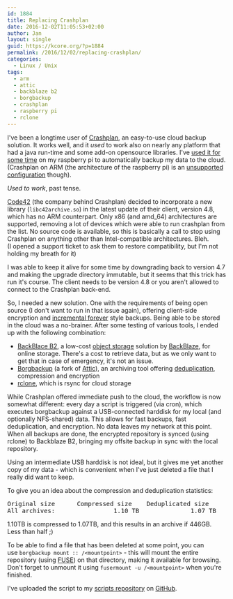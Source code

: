 ```yaml
---
id: 1884
title: Replacing Crashplan
date: 2016-12-02T11:05:53+02:00
author: Jan
layout: single
guid: https://kcore.org/?p=1884
permalink: /2016/12/02/replacing-crashplan/
categories:
  - Linux / Unix
tags:
  - arm
  - attic
  - backblaze b2
  - borgbackup
  - crashplan
  - raspberry pi
  - rclone
---
```

I've been a longtime user of <a href="https://www.crashplan.com/en-us/" target="_blank">Crashplan</a>, an easy-to-use cloud backup solution. It works well, and it _used_ to work also on nearly any platform that had a java run-time and some add-on opensource libraries. I've <a href="https://kcore.org/2016/04/30/running-crashplan-headless-on-a-raspberry-pi-2/" target="_blank">used it for some time</a> on my raspberry pi to automatically backup my data to the cloud. (Crashplan on ARM (the architecture of the raspberry pi) is an <a href="https://support.code42.com/CrashPlan/4/Configuring/Beyond_The_Code_Unsupported_CrashPlan_Configurations" target="_blank">unsupported configuration</a> though).

_Used to work_, past tense.

<a href="https://www.code42.com/" target="_blank">Code42</a> (the company behind Crashplan) decided to incorporate a new library (`libc42archive.so`) in the latest update of their client, version 4.8, which has no ARM counterpart. Only x86 (and amd_64) architectures are supported, removing a lot of devices which were able to run crashplan from the list. No source code is available, so this is basically a call to stop using Crashplan on anything other than Intel-compatible architectures. Bleh.  
(I opened a support ticket to ask them to restore compatibility, but I'm not holding my breath for it)

I was able to keep it alive for some time by downgrading back to version 4.7 and making the upgrade directory immutable, but it seems that this trick has run it's course. The client needs to be version 4.8 or you aren't allowed to connect to the Crashplan back-end.

So, I needed a new solution. One with the requirements of being open source (I don't want to run in that issue again), offering client-side encryption and <a href="https://en.wikipedia.org/wiki/Incremental_backup#Incrementals_forever" target="_blank">incremental forever</a> style backups. Being able to be stored in the cloud was a no-brainer. After some testing of various tools, I ended up with the following combination:

  * <a href="https://www.backblaze.com/b2/cloud-storage.html" target="_blank">BackBlace B2</a>, a low-cost <a href="https://en.wikipedia.org/wiki/Object_storage" target="_blank">object storage</a> solution by <a href="https://www.backblaze.com/" target="_blank">BackBlaze</a>, for online storage. There's a cost to retrieve data, but as we only want to get that in case of emergency, it's not an issue.
  * <a href="https://borgbackup.readthedocs.io/en/stable/" target="_blank">Borgbackup</a> (a fork of <a href="https://github.com/jborg/attic" target="_blank">Attic</a>), an archiving tool offering [deduplication](https://en.wikipedia.org/wiki/Data_deduplication), compression and encryption
  * <a href="http://rclone.org/" target="_blank">rclone</a>, which is rsync for cloud storage

While Crashplan offered immediate push to the cloud, the workflow is now somewhat different: every day a script is triggered (via cron), which executes borgbackup against a USB-connected harddisk for my local (and optionally NFS-shared) data. This allows for fast backups, fast deduplication, and encryption. No data leaves my network at this point.  
When all backups are done, the encrypted repository is synced (using rclone) to Backblaze B2, bringing my offsite backup in sync with the local repository.

Using an intermediate USB harddisk is not ideal, but it gives me yet another copy of my data - which is convenient when I've just deleted a file that I really did want to keep.

To give you an idea about the compression and deduplication statistics:

<pre>Original size      Compressed size    Deduplicated size
All archives:                1.10 TB              1.07 TB            446.63 GB
</pre>

1.10TB is compressed to 1.07TB, and this results in an archive if 446GB. Less than half ;)

To be able to find a file that has been deleted at some point, you can use `borgbackup mount :: /<mountpoint>` - this will mount the entire repository (using <a href="https://en.wikipedia.org/wiki/Filesystem_in_Userspace" target="_blank">FUSE</a>) on that directory, making it available for browsing. Don't forget to unmount it using `fusermount -u /<mountpoint>` when you're finished.

I've uploaded the script to my <a href="https://github.com/jdeluyck/scripts" target="_blank">scripts repository</a> on <a href="https://github.com" target="_blank">GitHub</a>.